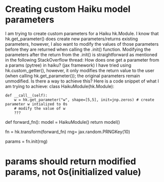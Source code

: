 
# Creating custom Haiku model parameters

I am trying to create custom parameters for a Haiku hk.Module.
I know that hk.get_parameter() does create new parameters/returns existing parameters, however, I also want to modify the values of those parameters before they are returned when calling the .init() function. Modifying the parameters after the return from the .init() is straightforward as mentioned in the following StackOverflow thread: How does one get a parameter from a params (pytree) in haiku? (jax framework) I have tried using hk.custom_getter(), however, it only modifies the return value to the user (when calling hk.get_parameter()); the original parameters remain unmodified.
Is there a way to achieve this?
Here is a code snippet of what I am trying to achieve:
class HaikuModule(hk.Module):
  
    def __call__(self):
        w = hk.get_parameter("w", shape=[5,5], init=jnp.zeros) # create parameter w intialized to 0s
        # modify the value of w
        ???   


def forward_fn():
  model = HaikuModule()
  return model()


fn = hk.transform(forward_fn)
rng=  jax.random.PRNGKey(10)


params = fn.init(rng)
# params should return modified params, not 0s(initialized value)


        